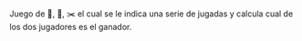 Juego de 🗿, 📄, ✂️ el cual se le indica una serie de jugadas y calcula cual de los dos jugadores es el ganador.
